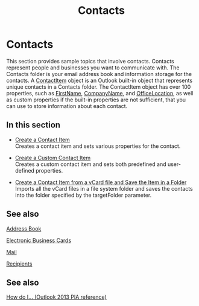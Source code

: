 ﻿---
title: Contacts
TOCTitle: Contacts
ms:assetid: e988de54-6b1e-4e83-a226-3a898903608f
ms:mtpsurl: https://msdn.microsoft.com/en-us/library/Ff184649(v=office.15)
ms:contentKeyID: 55119820
ms.date: 07/24/2014
mtps_version: v=office.15
---

# Contacts

This section provides sample topics that involve contacts. Contacts represent people and businesses you want to communicate with. The Contacts folder is your email address book and information storage for the contacts. A [ContactItem](https://msdn.microsoft.com/en-us/library/bb644956\(v=office.15\)) object is an Outlook built-in object that represents unique contacts in a Contacts folder. The ContactItem object has over 100 properties, such as [FirstName](https://msdn.microsoft.com/en-us/library/bb652965\(v=office.15\)), [CompanyName](https://msdn.microsoft.com/en-us/library/bb610212\(v=office.15\)), and [OfficeLocation](https://msdn.microsoft.com/en-us/library/bb647145\(v=office.15\)), as well as custom properties if the built-in properties are not sufficient, that you can use to store information about each contact.

## In this section

  - [Create a Contact Item](how-to-create-a-contact-item.md)  
    Creates a contact item and sets various properties for the contact.

  - [Create a Custom Contact Item](how-to-create-a-custom-contact-item.md)  
    Creates a custom contact item and sets both predefined and user-defined properties.

  - [Create a Contact Item from a vCard file and Save the Item in a Folder](how-to-create-a-contact-item-from-a-vcard-file-and-save-the-item-in-a-folder.md)  
    Imports all the vCard files in a file system folder and saves the contacts into the folder specified by the targetFolder parameter.

## See also

[Address Book](address-book.md)

[Electronic Business Cards](electronic-business-cards.md)

[Mail](mail.md)

[Recipients](recipients.md)

## See also



[How do I... (Outlook 2013 PIA reference)](how-do-i-outlook-2013-pia-reference.md)

